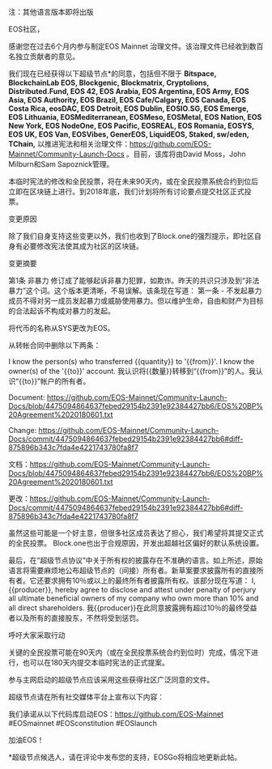 注：其他语言版本即将出版

EOS社区，

感谢您在过去6个月内参与制定EOS Mainnet 治理文件。该治理文件已经收到数百名独立贡献者的意见。

我们现在已经获得以下超级节点*的同意，包括但不限于 **Bitspace, BlockchainLab EOS, Blockgenic, Blockmatrix, Cryptolions, Distributed.Fund, EOS 42, EOS Arabia, EOS Argentina, EOS Army, EOS Asia, EOS Authority, EOS Brazil, EOS Cafe/Calgary, EOS Canada, EOS Costa Rica, eosDAC, EOS Detroit, EOS Dublin, EOSIO.SG, EOS Emerge, EOS Lithuania, EOSMediterranean, EOSMeso, EOSMetal, EOS Nation, EOS New York, EOS NodeOne, EOS Pacific, EOSREAL, EOS Romania, EOSYS, EOS UK, EOS Van, EOSVibes, GenerEOS, LiquidEOS, Staked, sw/eden, TChain,** 以推进宪法和相关治理文件：https://github.com/EOS-Mainnet/Community-Launch-Docs 。目前，该库将由David Moss，John Milburn和Sam Sapoznick管理。

本临时宪法的修改和全民投票，将在未来90天内，或在全民投票系统合约到位后立即在区块链上进行。到2018年底，我们计划将所有讨论要点提交社区正式投票。

变更原因

除了我们自身支持这些变更以外，我们也收到了Block.one的强烈提示，即社区自身有必要修改宪法使其成为社区的区块链。

变更摘要

第1条 非暴力 修订成了能够起诉非暴力犯罪，如欺诈。昨天的共识只涉及到“非法暴力”这个词。这个版本更清晰，不易误解。该条现在写道：
第一条 - 不发起暴力
成员不得对另一成员发起暴力或威胁使用暴力。但以维护生命，自由和财产为目标的合法起诉不构成对暴力的发起。

将代币的名称从SYS更改为EOS。

从转帐合同中删除以下两条：

I know the person(s) who transferred {{quantity}} to '{{from}}'. I know the owner(s) of the '{{to}}' account.  我认识将{{数量}}转移到“{{from}}”的人。我认识“{{to}}”帐户的所有者。

Document: https://github.com/EOS-Mainnet/Community-Launch-Docs/blob/4475094864637febed29154b2391e92384427bb6/EOS%20BP%20Agreement%2020180601.txt

Change: https://github.com/EOS-Mainnet/Community-Launch-Docs/commit/4475094864637febed29154b2391e92384427bb6#diff-875896b343c7fda4e4221743780fa8f7

文档：https://github.com/EOS-Mainnet/Community-Launch-Docs/blob/4475094864637febed29154b2391e92384427bb6/EOS%20BP%20Agreement%2020180601.txt

更改：https://github.com/EOS-Mainnet/Community-Launch-Docs/commit/4475094864637febed29154b2391e92384427bb6#diff-875896b343c7fda4e4221743780fa8f7

虽然这些可能是一个好主意，但很多社区成员表达了担心，我们希望将其提交正式的全民投票。 Block.one也出于合规原因，开发出超越社区偏好的默认系统设置。

最后，在“超级节点协议”中关于所有权的披露存在不准确的语言。如上所述，原始语言将需要麻烦地公布超级节点的（间接）所有者。新草案要求披露所有的直接所有者。它还要求拥有10％或以上的最终所有者披露所有权。该部分现在写道：
I, {{producer}}, hereby agree to disclose and attest under penalty of perjury all ultimate beneficial owners of my company who own more than 10% and all direct shareholders.
我{{producer}}在此同意披露拥有超过10％的最终受益者以及所有的直接股东，不然将受到惩罚。

呼吁大家采取行动

关键的全民投票可能在90天内（或在全民投票系统合约到位时）完成，情况下进行，也可以在180天内提交本临时宪法的正式提案。

参与主网启动的超级节点应该采用这些获得社区广泛同意的文件。

超级节点请在所有社交媒体平台上宣布以下内容：

我们承诺从以下代码库启动EOS：https://github.com/EOS-Mainnet #EOSmainnet #EOSconstitution #EOSlaunch

加油EOS！

*超级节点候选人，请在评论中发布您的支持，EOSGo将相应地更新此帖。
